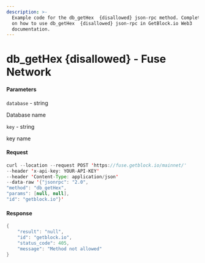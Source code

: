 ```yaml
---
description: >-
  Example code for the db_getHex  {disallowed} json-rpc method. Сomplete guide
  on how to use db_getHex  {disallowed} json-rpc in GetBlock.io Web3
  documentation.
---
```


# db\_getHex {disallowed} - Fuse Network

#### Parameters

`database` - string

Database name

`key` - string

key name

#### Request

```java
curl --location --request POST 'https://fuse.getblock.io/mainnet/' 
--header 'x-api-key: YOUR-API-KEY' 
--header 'Content-Type: application/json' 
--data-raw '{"jsonrpc": "2.0",
"method": "db_getHex",
"params": [null, null],
"id": "getblock.io"}'
```

#### Response

```java
{
    "result": "null",
    "id": "getblock.io",
    "status_code": 405,
    "message": "Method not allowed"
}
```
